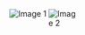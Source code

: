 <style>
.container {
  position: relative;
  top: 0px;
  width: 120px; /* Adjust as needed */
  height: 200px;
}

.image1 {
  position: absolute;
  /* top: 0px; */
  left: 0px;
  /*width: 200px; /* Adjust as needed */
  /* height: auto; */
}

.image2 {
  position: absolute;
  /* top: 0px; Adjust as needed */
  left: 70px; /* Adjust as needed */
  /* width: 200px; Adjust as needed */
  /* height: auto; */
  
}
</style>

<div class="container">
  <img src="https://upload.wikimedia.org/wikipedia/commons/f/f4/Ace_of_spades2.svg" alt="Image 1" class="image1">
  <img src="https://upload.wikimedia.org/wikipedia/commons/c/c1/Queen_of_spades.svg"  alt="Image 2" class="image2">
</div>
